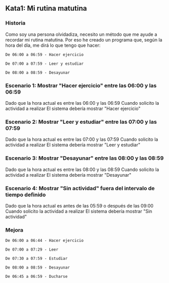 ## Kata1: Mi rutina matutina

### Historia

Como soy una persona olvidadiza, necesito un método que me ayude a recordar mi rutina matutina. Por eso he creado un programa que, según la hora del día, me dirá lo que tengo que hacer:

`De 06:00 a 06:59 - Hacer ejercicio`

`De 07:00 a 07:59 - Leer y estudiar`

`De 08:00 a 08:59 - Desayunar`

### Escenario 1: Mostrar "Hacer ejercicio" entre las 06:00 y las 06:59
Dado que la hora actual es entre las 06:00 y las 06:59
Cuando solicito la actividad a realizar
El sistema debería mostrar "Hacer ejercicio"

### Escenario 2: Mostrar "Leer y estudiar" entre las 07:00 y las 07:59
Dado que la hora actual es entre las 07:00 y las 07:59
Cuando solicito la actividad a realizar
El sistema debería mostrar "Leer y estudiar"

### Escenario 3: Mostrar "Desayunar" entre las 08:00 y las 08:59
Dado que la hora actual es entre las 08:00 y las 08:59
Cuando solicito la actividad a realizar
El sistema debería mostrar "Desayunar"

### Escenario 4: Mostrar "Sin actividad" fuera del intervalo de tiempo definido

Dado que la hora actual es antes de las 05:59 o después de las 09:00
Cuando solicito la actividad a realizar
El sistema debería mostrar "Sin actividad"

### Mejora

`De 06:00 a 06:44 - Hacer ejercicio`

`De 07:00 a 07:29 - Leer`

`De 07:30 a 07:59 - Estudiar`

`De 08:00 a 08:59 - Desayunar`

`De 06:45 a 06:59 - Ducharse`